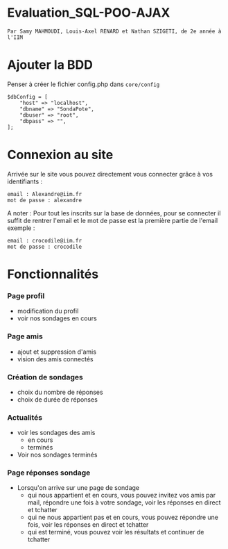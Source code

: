 # Evaluation_SQL-POO-AJAX
`Par Samy MAHMOUDI, Louis-Axel RENARD et Nathan SZIGETI, de 2e année à l'IIM`

# Ajouter la BDD
Penser à créer le fichier config.php dans `core/config`
```
$dbConfig = [   
    "host" => "localhost",  
    "dbname" => "SondaPote",  
    "dbuser" => "root",  
    "dbpass" => "",  
];
```
# Connexion au site

Arrivée sur le site vous pouvez directement vous connecter grâce à vos identifiants :  
```
email : Alexandre@iim.fr      
mot de passe : alexandre
```
 
 A noter : Pour tout les inscrits sur la base de données, pour se connecter il suffit de rentrer l'email et le mot de passe est la première partie de l'email exemple :  
 ```
 email : crocodile@iim.fr       
 mot de passe : crocodile
 ```
 
# Fonctionnalités

### Page profil
* modification du profil
* voir nos sondages en cours

### Page amis
* ajout et suppression d'amis
* vision des amis connectés


### Création de sondages
* choix du nombre de réponses
* choix de durée de réponses

### Actualités
* voir les sondages des amis
  - en cours
  - terminés
* Voir nos sondages terminés

### Page réponses sondage
* Lorsqu'on arrive sur une page de sondage
  - qui nous appartient et en cours, vous pouvez invitez vos amis par mail, répondre une fois à votre sondage, voir les réponses en direct et tchatter
  - qui ne nous appartient pas et en cours, vous pouvez répondre une fois, voir les réponses en direct et tchatter
  - qui est terminé, vous pouvez voir les résultats et continuer de tchatter

